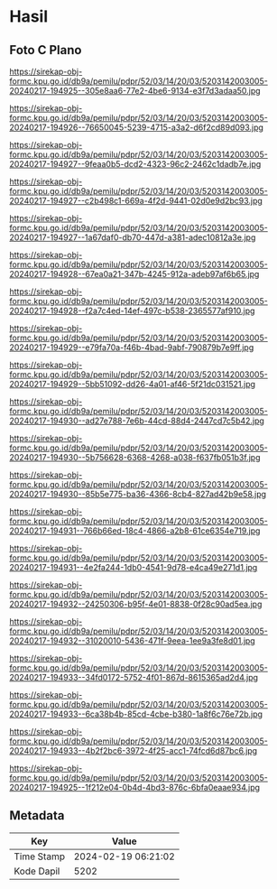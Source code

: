 # Hasil

## Foto C Plano

https://sirekap-obj-formc.kpu.go.id/db9a/pemilu/pdpr/52/03/14/20/03/5203142003005-20240217-194925--305e8aa6-77e2-4be6-9134-e3f7d3adaa50.jpg

https://sirekap-obj-formc.kpu.go.id/db9a/pemilu/pdpr/52/03/14/20/03/5203142003005-20240217-194926--76650045-5239-4715-a3a2-d6f2cd89d093.jpg

https://sirekap-obj-formc.kpu.go.id/db9a/pemilu/pdpr/52/03/14/20/03/5203142003005-20240217-194927--9feaa0b5-dcd2-4323-96c2-2462c1dadb7e.jpg

https://sirekap-obj-formc.kpu.go.id/db9a/pemilu/pdpr/52/03/14/20/03/5203142003005-20240217-194927--c2b498c1-669a-4f2d-9441-02d0e9d2bc93.jpg

https://sirekap-obj-formc.kpu.go.id/db9a/pemilu/pdpr/52/03/14/20/03/5203142003005-20240217-194927--1a67daf0-db70-447d-a381-adec10812a3e.jpg

https://sirekap-obj-formc.kpu.go.id/db9a/pemilu/pdpr/52/03/14/20/03/5203142003005-20240217-194928--67ea0a21-347b-4245-912a-adeb97af6b65.jpg

https://sirekap-obj-formc.kpu.go.id/db9a/pemilu/pdpr/52/03/14/20/03/5203142003005-20240217-194928--f2a7c4ed-14ef-497c-b538-2365577af910.jpg

https://sirekap-obj-formc.kpu.go.id/db9a/pemilu/pdpr/52/03/14/20/03/5203142003005-20240217-194929--e79fa70a-f46b-4bad-9abf-790879b7e9ff.jpg

https://sirekap-obj-formc.kpu.go.id/db9a/pemilu/pdpr/52/03/14/20/03/5203142003005-20240217-194929--5bb51092-dd26-4a01-af46-5f21dc031521.jpg

https://sirekap-obj-formc.kpu.go.id/db9a/pemilu/pdpr/52/03/14/20/03/5203142003005-20240217-194930--ad27e788-7e6b-44cd-88d4-2447cd7c5b42.jpg

https://sirekap-obj-formc.kpu.go.id/db9a/pemilu/pdpr/52/03/14/20/03/5203142003005-20240217-194930--5b756628-6368-4268-a038-f637fb051b3f.jpg

https://sirekap-obj-formc.kpu.go.id/db9a/pemilu/pdpr/52/03/14/20/03/5203142003005-20240217-194930--85b5e775-ba36-4366-8cb4-827ad42b9e58.jpg

https://sirekap-obj-formc.kpu.go.id/db9a/pemilu/pdpr/52/03/14/20/03/5203142003005-20240217-194931--766b66ed-18c4-4866-a2b8-61ce6354e719.jpg

https://sirekap-obj-formc.kpu.go.id/db9a/pemilu/pdpr/52/03/14/20/03/5203142003005-20240217-194931--4e2fa244-1db0-4541-9d78-e4ca49e271d1.jpg

https://sirekap-obj-formc.kpu.go.id/db9a/pemilu/pdpr/52/03/14/20/03/5203142003005-20240217-194932--24250306-b95f-4e01-8838-0f28c90ad5ea.jpg

https://sirekap-obj-formc.kpu.go.id/db9a/pemilu/pdpr/52/03/14/20/03/5203142003005-20240217-194932--31020010-5436-471f-9eea-1ee9a3fe8d01.jpg

https://sirekap-obj-formc.kpu.go.id/db9a/pemilu/pdpr/52/03/14/20/03/5203142003005-20240217-194933--34fd0172-5752-4f01-867d-8615365ad2d4.jpg

https://sirekap-obj-formc.kpu.go.id/db9a/pemilu/pdpr/52/03/14/20/03/5203142003005-20240217-194933--6ca38b4b-85cd-4cbe-b380-1a8f6c76e72b.jpg

https://sirekap-obj-formc.kpu.go.id/db9a/pemilu/pdpr/52/03/14/20/03/5203142003005-20240217-194933--4b2f2bc6-3972-4f25-acc1-74fcd6d87bc6.jpg

https://sirekap-obj-formc.kpu.go.id/db9a/pemilu/pdpr/52/03/14/20/03/5203142003005-20240217-194925--1f212e04-0b4d-4bd3-876c-6bfa0eaae934.jpg


## Metadata

| Key        | Value               |
| ---------- | ------------------- |
| Time Stamp | 2024-02-19 06:21:02 |
| Kode Dapil | 5202                |



